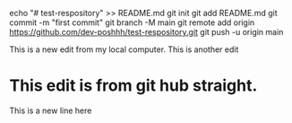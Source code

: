 echo "# test-respository" >> README.md
git init
git add README.md
git commit -m "first commit"
git branch -M main
git remote add origin https://github.com/dev-poshhh/test-respository.git
git push -u origin main

This is a new edit from my local computer.
This is another edit

# This edit is from git hub straight.
This is a new line here
